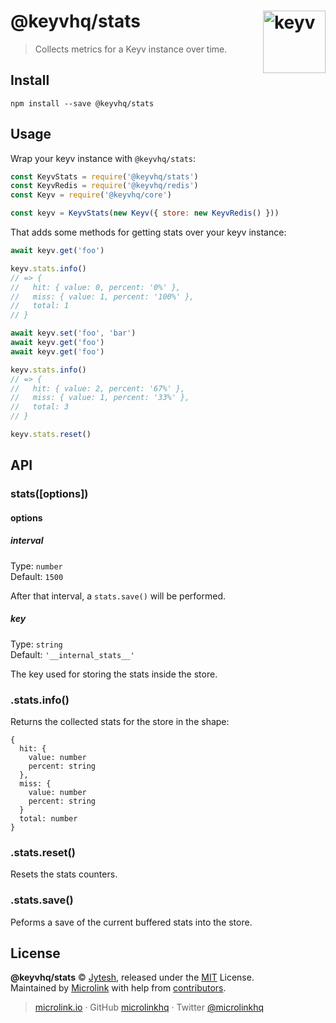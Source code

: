# @keyvhq/stats [<img width="100" align="right" src="https://keyvhq.js.org/media/logo-sunset.svg" alt="keyv">](https://github.com/microlinkhq/keyv/packages/stats)

> Collects metrics for a Keyv instance over time.

## Install

```shell
npm install --save @keyvhq/stats
```

## Usage

Wrap your keyv instance with `@keyvhq/stats`:

```js
const KeyvStats = require('@keyvhq/stats')
const KeyvRedis = require('@keyvhq/redis')
const Keyv = require('@keyvhq/core')

const keyv = KeyvStats(new Keyv({ store: new KeyvRedis() }))
```

That adds some methods for getting stats over your keyv instance:

```js
await keyv.get('foo')

keyv.stats.info()
// => {
//   hit: { value: 0, percent: '0%' },
//   miss: { value: 1, percent: '100%' },
//   total: 1
// }

await keyv.set('foo', 'bar')
await keyv.get('foo')
await keyv.get('foo')

keyv.stats.info()
// => {
//   hit: { value: 2, percent: '67%' },
//   miss: { value: 1, percent: '33%' },
//   total: 3
// }

keyv.stats.reset()
```

## API

### stats(\[options])

#### options

##### interval

Type: `number`<br/>
Default: `1500`

After that interval, a `stats.save()` will be performed.

##### key

Type: `string`<br/>
Default: `'__internal_stats__'`

The key used for storing the stats inside the store.

### .stats.info()

Returns the collected stats for the store in the shape:

```
{
  hit: {
    value: number
    percent: string
  },
  miss: {
    value: number
    percent: string
  }
  total: number
}
```

### .stats.reset()

Resets the stats counters.

### .stats.save()

Peforms a save of the current buffered stats into the store.

## License

**@keyvhq/stats** © [Jytesh](https://github.com/Jytesh), released under the [MIT](https://github.com/microlinkhq/keyvhq/blob/master/LICENSE.md) License.<br/>
Maintained by [Microlink](https://microlink.io) with help from [contributors](https://github.com/microlinkhq/keyvhq/contributors).

> [microlink.io](https://microlink.io) · GitHub [microlinkhq](https://github.com/microlinkhq) · Twitter [@microlinkhq](https://twitter.com/microlinkhq)
